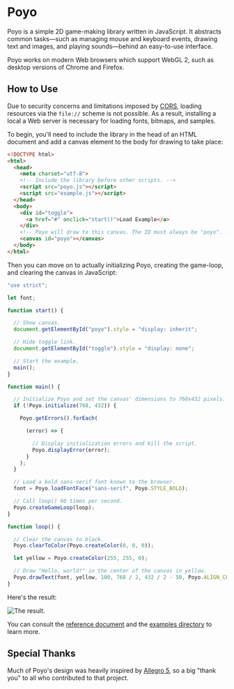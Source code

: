 # Poyo

Poyo is a simple 2D game-making library written in JavaScript. It abstracts common tasks&mdash;such as managing mouse and keyboard events, drawing text and images, and playing sounds&mdash;behind an easy-to-use interface.

Poyo works on modern Web browsers which support WebGL 2, such as desktop versions of Chrome and Firefox.

## How to Use

Due to security concerns and limitations imposed by [CORS](https://developer.mozilla.org/en-US/docs/Web/HTTP/CORS), loading resources via the `file://` scheme is not possible. As a result, installing a local a Web server is necessary for loading fonts, bitmaps, and samples.

To begin, you'll need to include the library in the head of an HTML document and add a canvas element to the body for drawing to take place:

```html
<!DOCTYPE html>
<html>
  <head>
    <meta charset="utf-8">
    <!-- Include the library before other scripts. -->
    <script src="poyo.js"></script>
    <script src="example.js"></script>
  </head>
  <body>
    <div id="toggle">
      <a href="#" onclick="start()">Load Example</a>
    </div>
    <!-- Poyo will draw to this canvas. The ID must always be "poyo". -->
    <canvas id="poyo"></canvas>
  </body>
</html>
```

Then you can move on to actually initializing Poyo, creating the game-loop, and clearing the canvas in JavaScript:

```js
"use strict";

let font;

function start() {

  // Show canvas.
  document.getElementById("poyo").style = "display: inherit";

  // Hide toggle link.
  document.getElementById("toggle").style = "display: none";

  // Start the example.
  main();
}

function main() {

  // Initialize Poyo and set the canvas' dimensions to 768x432 pixels.
  if (!Poyo.initialize(768, 432)) {

    Poyo.getErrors().forEach(

      (error) => {

        // Display initialization errors and kill the script.
        Poyo.displayError(error);
      }
    );
  }

  // Load a bold sans-serif font known to the browser.
  font = Poyo.loadFontFace("sans-serif", Poyo.STYLE_BOLD);

  // Call loop() 60 times per second.
  Poyo.createGameLoop(loop);
}

function loop() {

  // Clear the canvas to black.
  Poyo.clearToColor(Poyo.createColor(0, 0, 0));

  let yellow = Poyo.createColor(255, 255, 0);

  // Draw "Hello, world!" in the center of the canvas in yellow.
  Poyo.drawText(font, yellow, 100, 768 / 2, 432 / 2 - 50, Poyo.ALIGN_CENTER, "Hello, world!");
}
```

Here's the result:

![The result.](https://i.ibb.co/3C4H6mT/helloworld.png)

You can consult the [reference document](REFERENCE.md) and the [examples directory](./examples) to learn more.

## Special Thanks

Much of Poyo's design was heavily inspired by [Allegro 5](https://github.com/liballeg/allegro5), so a big "thank you" to all who contributed to that project.
